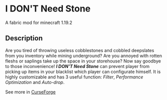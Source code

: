 # I DON'T Need Stone

A fabric mod for minecraft 1.19.2

## Description

Are you tired of throwing useless cobblestones and cobbled deepslates from you inventory while mining underground? Are you annoyed with rotten fleshs or saplings take up the space in your storehouse? Now say goodbye to those inconvenience! ***I DON'T Need Stone*** can prevent player from picking up items in your blacklist which player can configurate himself. It is highly customizable and has 3 useful function: *Filter*, *Performance Optimization* and *Auto-drop*.

See more in [CurseForge](https://www.curseforge.com/minecraft/mc-mods/i-dont-need-stone)
